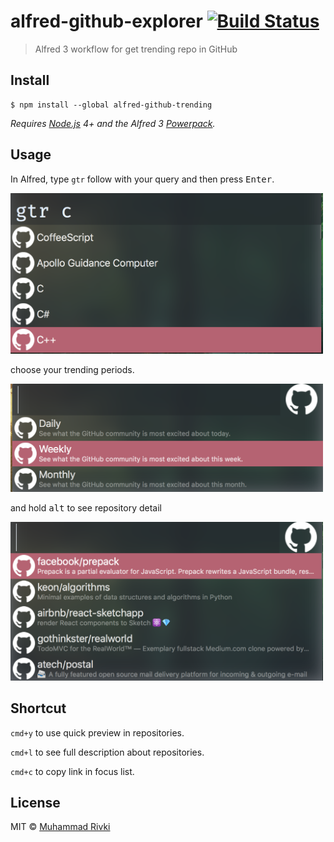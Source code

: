# alfred-github-explorer [![Build Status](https://travis-ci.org/mikqi/alfred-github-trending.svg?branch=master)](https://travis-ci.org/mikqi/alfred-github-trending)

> Alfred 3 workflow for get trending repo in GitHub

## Install

```
$ npm install --global alfred-github-trending
```

_Requires [Node.js](https://nodejs.org) 4+ and the Alfred 3 [Powerpack](https://www.alfredapp.com/powerpack/)._

## Usage

In Alfred, type `gtr` follow with your query and then press <kbd>Enter</kbd>.

<img src="./media/media1.png" width="500"/>

choose your trending periods.

<img src="./media/media2.png" width="500"/>

and hold <kbd>alt</kbd> to see repository detail

<img src="./media/media3.png" width="500"/>

## Shortcut

`cmd+y` to use quick preview in repositories.

`cmd+l` to see full description about repositories.

`cmd+c` to copy link in focus list.

## License

MIT © [Muhammad Rivki](https://this.rivki.id)

